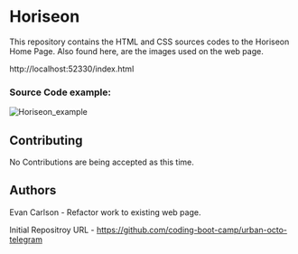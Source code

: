 # Horiseon


This repository contains the HTML and CSS sources codes to the Horiseon Home Page. Also found here, are the images used on the web page.

http://localhost:52330/index.html

### Source Code example:
![Horiseon_example](https://user-images.githubusercontent.com/91582797/137652432-72aff2ec-2643-44d0-9990-2403590d1584.PNG)


## Contributing

No Contributions are being accepted as this time.

## Authors

Evan Carlson - Refactor work to existing web page.

Initial Repositroy URL - https://github.com/coding-boot-camp/urban-octo-telegram
